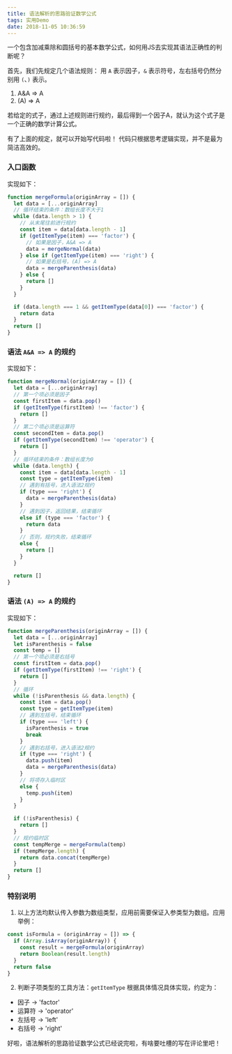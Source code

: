 ```yaml
---
title: 语法解析的思路验证数学公式
tags: 实用Demo
date: 2018-11-05 10:36:59
---
```

一个包含加减乘除和圆括号的基本数学公式，如何用JS去实现其语法正确性的判断呢？
<!-- more -->
首先，我们先规定几个语法规则：
用 `A` 表示因子，`&` 表示符号，左右括号仍然分别用 `(`、`)` 表示。

1. A&A => A
1. (A) => A

若给定的式子，通过上述规则进行规约，最后得到一个因子A，就认为这个式子是一个正确的数学计算公式。

有了上面的规定，就可以开始写代码啦！
代码只根据思考逻辑实现，并不是最为简洁高效的。

### 入口函数

实现如下：

```js
function mergeFormula(originArray = []) {
  let data = [...originArray]
  // 循环结束的条件：数组长度不大于1
  while (data.length > 1) {
    // 从末尾往前进行规约
    const item = data[data.length - 1]
    if (getItemType(item) === 'factor') {
      // 如果是因子，A&A => A
      data = mergeNormal(data)
    } else if (getItemType(item) === 'right') {
      // 如果是右括号，(A) => A
      data = mergeParenthesis(data)
    } else {
      return []
    }
  }

  if (data.length === 1 && getItemType(data[0]) === 'factor') {
    return data
  }
  return []
}
```

### 语法 `A&A => A` 的规约

实现如下：

```js
function mergeNormal(originArray = []) {
  let data = [...originArray]
  // 第一个项必须是因子
  const firstItem = data.pop()
  if (getItemType(firstItem) !== 'factor') {
    return []
  }
  // 第二个项必须是运算符
  const secondItem = data.pop()
  if (getItemType(secondItem) !== 'operator') {
    return []
  }
  // 循环结束的条件：数组长度为0
  while (data.length) {
    const item = data[data.length - 1]
    const type = getItemType(item)
    // 遇到有括号，进入语法2规约
    if (type === 'right') {
      data = mergeParenthesis(data)
    }
    // 遇到因子，返回结果，结束循环
    else if (type === 'factor') {
      return data
    }
    // 否则，规约失败，结束循环
    else {
      return []
    }
  }

  return []
}
```

### 语法 `(A) => A` 的规约

实现如下：

```js
function mergeParenthesis(originArray = []) {
  let data = [...originArray]
  let isParenthesis = false
  const temp = []
  // 第一个项必须是右括号
  const firstItem = data.pop()
  if (getItemType(firstItem) !== 'right') {
    return []
  }
  // 循环
  while (!isParenthesis && data.length) {
    const item = data.pop()
    const type = getItemType(item)
    // 遇到左括号，结束循环
    if (type === 'left') {
      isParenthesis = true
      break
    }
    // 遇到右括号，进入语法2规约
    if (type === 'right') {
      data.push(item)
      data = mergeParenthesis(data)
    }
    // 将项存入临时区
    else {
      temp.push(item)
    }
  }

  if (!isParenthesis) {
    return []
  }
  // 规约临时区
  const tempMerge = mergeFormula(temp)
  if (tempMerge.length) {
    return data.concat(tempMerge)
  }
  return []
}
```

### 特别说明

1. 以上方法均默认传入参数为数组类型，应用前需要保证入参类型为数组。应用举例：
```js
const isFormula = (originArray = []) => {
  if (Array.isArray(originArray)) {
    const result = mergeFormula(originArray)
    return Boolean(result.length)
  }
  return false
}
```

2. 判断子项类型的工具方法：`getItemType` 根据具体情况具体实现，约定为：
  - 因子 -> 'factor'
  - 运算符 -> 'operator'
  - 左括号 -> 'left'
  - 右括号 -> 'right'


好啦，语法解析的思路验证数学公式已经说完啦，有啥要吐槽的写在评论里吧！
